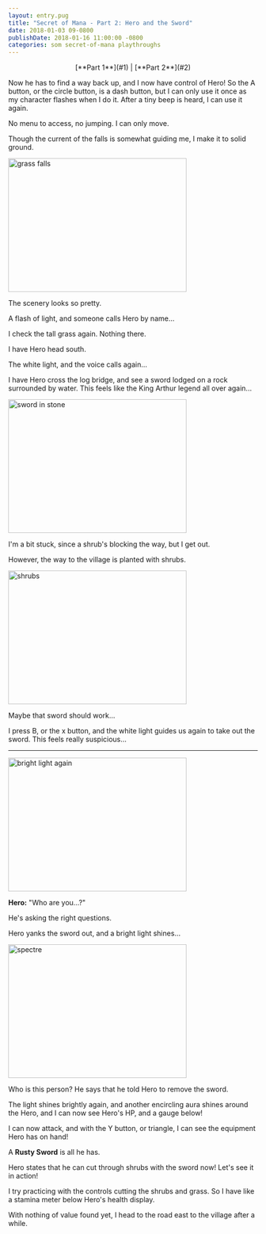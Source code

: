 ```yaml
---
layout: entry.pug
title: "Secret of Mana - Part 2: Hero and the Sword"
date: 2018-01-03 09-0800
publishDate: 2018-01-16 11:00:00 -0800
categories: som secret-of-mana playthroughs
---
```


<p style="text-align: center;">[**Part 1**](#1) | [**Part 2**](#2)</p>

<a name="1"></a>

Now he has to find a way back up, and I now have control of Hero! So the A button, or the circle button, is a dash button, but I can only use it once as my character flashes when I do it. After a tiny beep is heard, I can use it again.

No menu to access, no jumping. I can only move.

Though the current of the falls is somewhat guiding me, I make it to solid ground.

<img src="https://i.imgur.com/fNpIDVk.png" alt="grass falls" width="360" height="270" />

The scenery looks so pretty.

A flash of light, and someone calls Hero by name...

I check the tall grass again. Nothing there.

I have Hero head south.

The white light, and the voice calls again...

I have Hero cross the log bridge, and see a sword lodged on a rock surrounded by water. This feels like the King Arthur legend all over again...

<img src="https://i.imgur.com/m2Wc8lm.png" alt="sword in stone" width="360" height="270" />

I'm a bit stuck, since a shrub's blocking the way, but I get out.

However, the way to the village is planted with shrubs.

<img src="https://i.imgur.com/YxET9vc.png" alt="shrubs" width="360" height="270" />

Maybe that sword should work...

I press B, or the x button, and the white light guides us again to take out the sword. This feels really suspicious...

<a name="2"></a>

---

<img src="https://i.imgur.com/pa2F09z.png" alt="bright light again" width="360" height="270" />

**Hero:** "Who are you...?"

He's asking the right questions.

Hero yanks the sword out, and a bright light shines...

<img src="https://i.imgur.com/ewxYjll.png" alt="spectre" width="360" height="270" />

Who is this person? He says that he told Hero to remove the sword.

The light shines brightly again, and another encircling aura shines around the Hero, and I can now see Hero's HP, and a gauge below!

I can now attack, and with the Y button, or triangle, I can see the equipment Hero has on hand!

A **Rusty Sword** is all he has.

Hero states that he can cut through shrubs with the sword now! Let's see it in action!

I try practicing with the controls cutting the shrubs and grass. So I have like a stamina meter below Hero's health display.

With nothing of value found yet, I head to the road east to the village after a while.